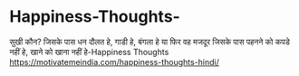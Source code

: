 # Happiness-Thoughts-
सुखी कौन? जिसके पास धन दौलत हे, गाडी हे, बंगला हे या फिर वह मजदूर जिसके पास पहनने को कपडे नहीं हे, खाने को खाना नहीं हे-Happiness Thoughts https://motivatemeindia.com/happiness-thoughts-hindi/
